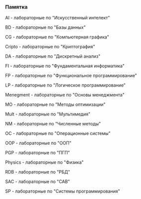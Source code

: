 ### Памятка

AI - лабораторные по "Искусственный интелект"

BD -  лабораторные по "Базы данных"

CG - лабораторные по "Компьютерная графика"

Cripto - лабораторные по "Криптография"

DA - лабораторные по "Дискретный анализ"

FI - лабораторные по "Фундаментальная информатика"

FP - лабораторные по "Функциональное программирование"

LP - лабораторные по "Логическое программирование"

Menegment - лабораторные по "Основы менеджмента"

MO - лабораторные по "Методы оптимизации"

Mult - лабораторные по "Мультимедия"

NM - лабораторные по "Численные методы"

OC - лабораторные по "Операционные системы"

OOP - лабораторные по "ООП"

PGP - лабораторные по "ПГП"

Physics - лабораторные по "Физика"

RDB - лабораторные по "РБД"

SAC - лабораторные по "САВ"

SP - лабораторные по "Системы программирования"
